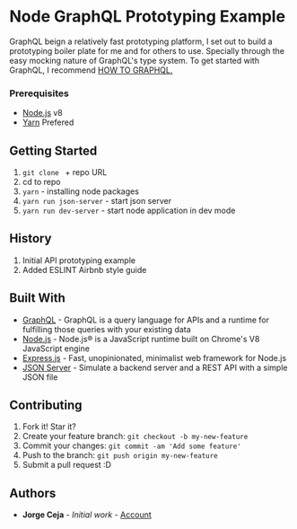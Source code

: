 # Node GraphQL Prototyping Example

GraphQL beign a relatively fast prototyping platform, I set out to build a prototyping boiler plate for me and for others to use. Specially through the easy mocking nature of GraphQL's type system. To get started with GraphQL, I recommend [HOW TO GRAPHQL.](https://www.howtographql.com)

### Prerequisites

- [Node.js](https://nodejs.org/en/) v8
- [Yarn](https://yarnpkg.com/en/) Prefered

## Getting Started

1. `git clone ` + repo URL
2. cd to repo
3. `yarn` - installing node packages
4. `yarn run json-server` - start json server
5. `yarn run dev-server` - start node application in dev mode 

## History

1. Initial API prototyping example 
2. Added ESLINT Airbnb style guide 

## Built With

* [GraphQL](http://graphql.org) - GraphQL is a query language for APIs and a runtime for fulfilling those queries with your existing data
* [Node.js](https://nodejs.org/en/) - Node.js® is a JavaScript runtime built on Chrome's V8 JavaScript engine
* [Express.js](https://expressjs.com) - Fast, unopinionated, minimalist web framework for Node.js
* [JSON Server](http://www.numpy.org) - Simulate a backend server and a REST API with a simple JSON file

## Contributing

1. Fork it! Star it?
2. Create your feature branch: `git checkout -b my-new-feature`
3. Commit your changes: `git commit -am 'Add some feature'`
4. Push to the branch: `git push origin my-new-feature`
5. Submit a pull request :D

## Authors

* **Jorge Ceja** - *Initial work* - [Account](https://github.com/JorgeCeja)